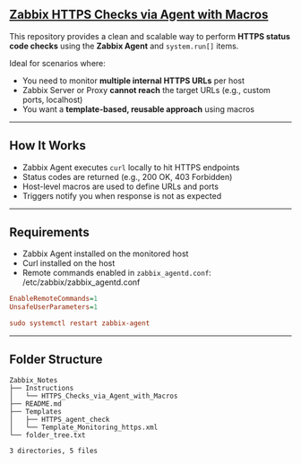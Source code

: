 ##  [Zabbix HTTPS Checks via Agent with Macros](Examples/HTTPS_Checks_via_Agent_with_Macros)

This repository provides a clean and scalable way to perform **HTTPS status code checks** using the **Zabbix Agent** and `system.run[]` items.

Ideal for scenarios where:
- You need to monitor **multiple internal HTTPS URLs** per host
- Zabbix Server or Proxy **cannot reach** the target URLs (e.g., custom ports, localhost)
- You want a **template-based, reusable approach** using macros

---



## How It Works

- Zabbix Agent executes `curl` locally to hit HTTPS endpoints
- Status codes are returned (e.g., 200 OK, 403 Forbidden)
- Host-level macros are used to define URLs and ports
- Triggers notify you when response is not as expected

---

##  Requirements

- Zabbix Agent installed on the monitored host
- Curl installed on the host
- Remote commands enabled in `zabbix_agentd.conf`: /etc/zabbix/zabbix_agentd.conf

```ini
EnableRemoteCommands=1
UnsafeUserParameters=1

sudo systemctl restart zabbix-agent
```

---

## Folder Structure

<!-- TREE_START -->
```
Zabbix_Notes
├── Instructions
│   └── HTTPS_Checks_via_Agent_with_Macros
├── README.md
├── Templates
│   ├── HTTPS_agent_check
│   └── Template_Monitoring_https.xml
└── folder_tree.txt

3 directories, 5 files
